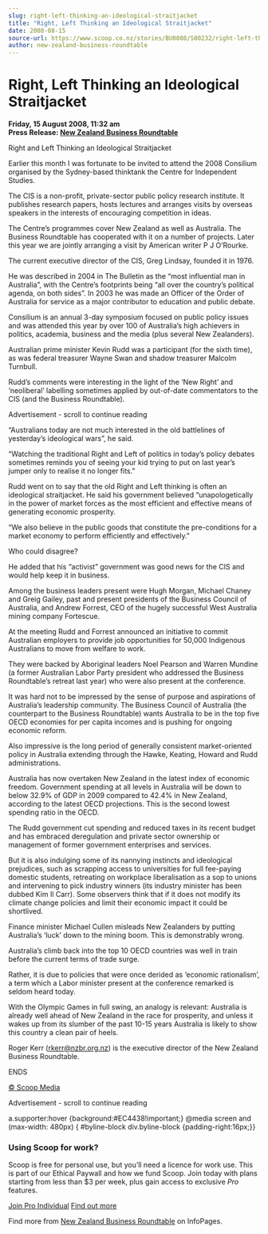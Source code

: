 ```yaml
---
slug: right-left-thinking-an-ideological-straitjacket
title: "Right, Left Thinking an Ideological Straitjacket"
date: 2008-08-15
source-url: https://www.scoop.co.nz/stories/BU0808/S00232/right-left-thinking-an-ideological-straitjacket.htm
author: new-zealand-business-roundtable
---
```

Right, Left Thinking an Ideological Straitjacket
================================================

**Friday, 15 August 2008, 11:32 am**  
**Press Release: [New Zealand Business Roundtable](https://info.scoop.co.nz/New_Zealand_Business_Roundtable)**

Right and Left Thinking an Ideological Straitjacket

Earlier this month I was fortunate to be invited to attend the 2008 Consilium organised by the Sydney-based thinktank the Centre for Independent Studies.

The CIS is a non-profit, private-sector public policy research institute. It publishes research papers, hosts lectures and arranges visits by overseas speakers in the interests of encouraging competition in ideas.

The Centre’s programmes cover New Zealand as well as Australia. The Business Roundtable has cooperated with it on a number of projects. Later this year we are jointly arranging a visit by American writer P J O’Rourke.

The current executive director of the CIS, Greg Lindsay, founded it in 1976.

He was described in 2004 in The Bulletin as the “most influential man in Australia”, with the Centre’s footprints being “all over the country’s political agenda, on both sides”. In 2003 he was made an Officer of the Order of Australia for service as a major contributor to education and public debate.

Consilium is an annual 3-day symposium focused on public policy issues and was attended this year by over 100 of Australia’s high achievers in politics, academia, business and the media (plus several New Zealanders).

Australian prime minister Kevin Rudd was a participant (for the sixth time), as was federal treasurer Wayne Swan and shadow treasurer Malcolm Turnbull.

Rudd’s comments were interesting in the light of the ‘New Right’ and ‘neoliberal’ labelling sometimes applied by out-of-date commentators to the CIS (and the Business Roundtable).

Advertisement - scroll to continue reading





“Australians today are not much interested in the old battlelines of yesterday’s ideological wars”, he said.

“Watching the traditional Right and Left of politics in today’s policy debates sometimes reminds you of seeing your kid trying to put on last year’s jumper only to realise it no longer fits."

Rudd went on to say that the old Right and Left thinking is often an ideological straitjacket. He said his government believed “unapologetically in the power of market forces as the most efficient and effective means of generating economic prosperity.

“We also believe in the public goods that constitute the pre-conditions for a market economy to perform efficiently and effectively."

Who could disagree?

He added that his “activist” government was good news for the CIS and would help keep it in business.

Among the business leaders present were Hugh Morgan, Michael Chaney and Greig Gailey, past and present presidents of the Business Council of Australia, and Andrew Forrest, CEO of the hugely successful West Australia mining company Fortescue.

At the meeting Rudd and Forrest announced an initiative to commit Australian employers to provide job opportunities for 50,000 Indigenous Australians to move from welfare to work.

They were backed by Aboriginal leaders Noel Pearson and Warren Mundine (a former Australian Labor Party president who addressed the Business Roundtable’s retreat last year) who were also present at the conference.

It was hard not to be impressed by the sense of purpose and aspirations of Australia’s leadership community. The Business Council of Australia (the counterpart to the Business Roundtable) wants Australia to be in the top five OECD economies for per capita incomes and is pushing for ongoing economic reform.

Also impressive is the long period of generally consistent market-oriented policy in Australia extending through the Hawke, Keating, Howard and Rudd administrations.

Australia has now overtaken New Zealand in the latest index of economic freedom. Government spending at all levels in Australia will be down to below 32.9% of GDP in 2009 compared to 42.4% in New Zealand, according to the latest OECD projections. This is the second lowest spending ratio in the OECD.

The Rudd government cut spending and reduced taxes in its recent budget and has embraced deregulation and private sector ownership or management of former government enterprises and services.

But it is also indulging some of its nannying instincts and ideological prejudices, such as scrapping access to universities for full fee-paying domestic students, retreating on workplace liberalisation as a sop to unions and intervening to pick industry winners (its industry minister has been dubbed Kim Il Carr). Some observers think that if it does not modify its climate change policies and limit their economic impact it could be shortlived.

Finance minister Michael Cullen misleads New Zealanders by putting Australia’s ‘luck’ down to the mining boom. This is demonstrably wrong.

Australia’s climb back into the top 10 OECD countries was well in train before the current terms of trade surge.

Rather, it is due to policies that were once derided as ‘economic rationalism’, a term which a Labor minister present at the conference remarked is seldom heard today.

With the Olympic Games in full swing, an analogy is relevant: Australia is already well ahead of New Zealand in the race for prosperity, and unless it wakes up from its slumber of the past 10-15 years Australia is likely to show this country a clean pair of heels.

  
Roger Kerr (rkerr@nzbr.org.nz) is the executive director of the New Zealand Business Roundtable.

  
ENDS

[© Scoop Media](http://www.scoop.co.nz/about/terms.html)  

Advertisement - scroll to continue reading



a.supporter:hover {background:#EC4438!important;} @media screen and (max-width: 480px) { #byline-block div.byline-block {padding-right:16px;}}

### Using Scoop for work?

Scoop is free for personal use, but you’ll need a licence for work use. This is part of our Ethical Paywall and how we fund Scoop. Join today with plans starting from less than $3 per week, plus gain access to exclusive _Pro_ features.  
  
[Join Pro Individual](https://pro.scoop.co.nz/Individual/?from=ProIn24) [Find out more](https://pro.scoop.co.nz/using-scoop-for-work/?from=ProIn24)

Find more from [New Zealand Business Roundtable](https://info.scoop.co.nz/New_Zealand_Business_Roundtable) on InfoPages.